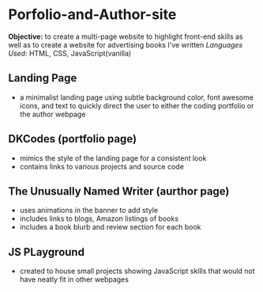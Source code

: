 # Porfolio-and-Author-site
 **Objective:** to create a multi-page website to highlight front-end skills as well as to create a website for advertising books I've written
 *Languages Used:* HTML, CSS, JavaScript(vanilla)

## Landing Page
- a minimalist landing page using subtle background color, font awesome icons, and text to quickly direct the user to either the coding portfolio or the author webpage

## DKCodes (portfolio page)
- mimics the style of the landing page for a consistent look 
- contains links to various projects and source code

## The Unusually Named Writer (aurthor page)
- uses animations in the banner to add style
- includes links to blogs, Amazon listings of books
- includes a book blurb and review section for each book

## JS PLayground
- created to house small projects showing JavaScript skills that would not have neatly fit in other webpages